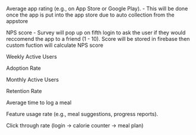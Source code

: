 Average app rating (e.g., on App Store or Google Play). - This will be done once the app is put into the app store due to auto collection from the appstore

NPS score - Survey will pop up on fifth login to ask the user if they would reccomend the app to a friend (1 - 10). Score will be stored in firebase then custom fuction will calculate NPS score

  
Weekly Active Users

Adoption Rate

Monthly Active Users

Retention Rate

Average time to log a meal

Feature usage rate (e.g., meal suggestions, progress reports).

Click through rate (login -> calorie counter -> meal plan)
